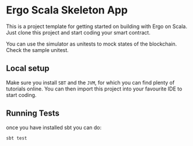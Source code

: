# Ergo Scala Skeleton App

This is a project template for getting started on building with Ergo on Scala. Just clone this project and start coding your smart contract.

You can use the simulator as unitests to mock states of the blockchain. Check the sample unitest.

## Local setup

Make sure you install `SBT` and the `JVM`, for which you can find plenty of tutorials online. You can then import this project into your favourite IDE to start coding.

## Running Tests

once you have installed sbt you can do:

`sbt test`
